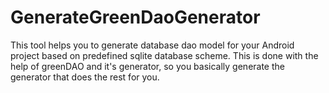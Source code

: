 # GenerateGreenDaoGenerator
This tool helps you to generate database dao model for your Android project based on predefined sqlite database scheme. This is done with the help of greenDAO and it's generator, so you basically generate the generator that does the rest for you.
